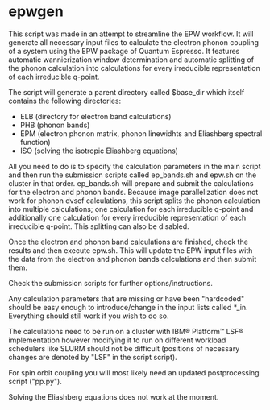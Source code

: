 # epwgen

This script was made in an attempt to streamline the EPW workflow. It will generate all necessary input files to calculate the electron phonon coupling of a system using the EPW package of Quantum Espresso. It features automatic wannierization window determination and automatic splitting of the phonon calculation into calculations for every irreducible representation of each irreducible q-point.

The script will generate a parent directory called $base_dir which itself contains the following directories:
 - ELB (directory for electron band calculations)
 - PHB (phonon bands)
 - EPM (electron phonon matrix, phonon linewidhts and Eliashberg spectral function)
 - ISO (solving the isotropic Eliashberg equations)

All you need to do is to specify the calculation parameters in the main script and then run the submission scripts called
ep_bands.sh and epw.sh on the cluster in that order.
ep_bands.sh will prepare and submit the calculations for the electron and phonon bands. Because image parallelization does not work for phonon dvscf calculations, this script splits the phonon calculation into multiple calculations; one calculation for each irreducible q-point and additionally one calculation for every irreducible representation of each irreducible q-point. This splitting can also be disabled.

Once the electron and phonon band calculations are finished, check the results and then execute epw.sh.
This will update the EPW input files with the data from the electron and phonon bands calculations and then submit them.

Check the submission scripts for further options/instructions.

Any calculation parameters that are missing or have been "hardcoded" should be easy enough to introduce/change in the input lists called *_in. Everything should still work if you wish to do so.

The calculations need to be run on a cluster with IBM® Platform™ LSF® implementation however modifying it to run on different workload schedulers like SLURM should not be difficult (positions of necessary changes are denoted by "LSF" in the script script). 

For spin orbit coupling you will most likely need an updated postprocessing script ("pp.py").

Solving the Eliashberg equations does not work at the moment.
